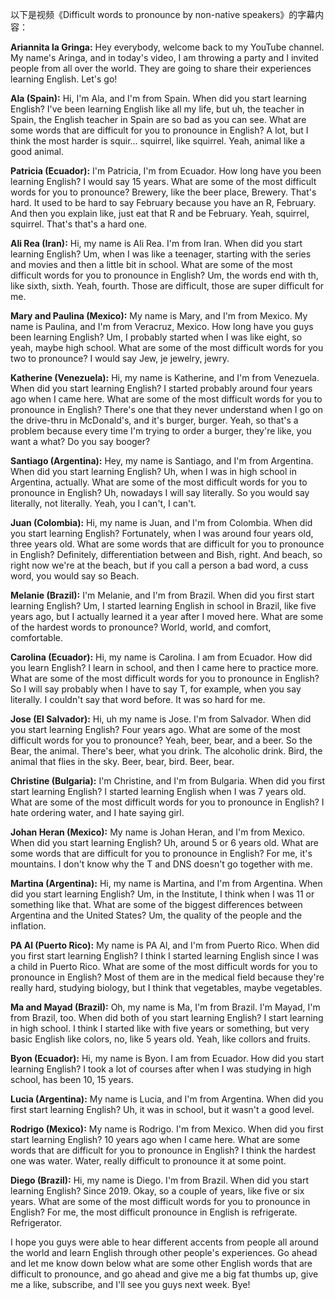 以下是视频《Difficult words to pronounce by non-native speakers》的字幕内容：

**Ariannita la Gringa:**
Hey everybody, welcome back to my YouTube channel. My name's Aringa, and in today's video, I am throwing a party and I invited people from all over the world. They are going to share their experiences learning English. Let's go!

**Ala (Spain):**
Hi, I'm Ala, and I'm from Spain. When did you start learning English? I've been learning English like all my life, but uh, the teacher in Spain, the English teacher in Spain are so bad as you can see. What are some words that are difficult for you to pronounce in English? A lot, but I think the most harder is squir... squirrel, like squirrel. Yeah, animal like a good animal.

**Patricia (Ecuador):**
I'm Patricia, I'm from Ecuador. How long have you been learning English? I would say 15 years. What are some of the most difficult words for you to pronounce? Brewery, like the beer place, Brewery. That's hard. It used to be hard to say February because you have an R, February. And then you explain like, just eat that R and be February. Yeah, squirrel, squirrel. That's that's a hard one.

**Ali Rea (Iran):**
Hi, my name is Ali Rea. I'm from Iran. When did you start learning English? Um, when I was like a teenager, starting with the series and movies and then a little bit in school. What are some of the most difficult words for you to pronounce in English? Um, the words end with th, like sixth, sixth. Yeah, fourth. Those are difficult, those are super difficult for me.

**Mary and Paulina (Mexico):**
My name is Mary, and I'm from Mexico. My name is Paulina, and I'm from Veracruz, Mexico. How long have you guys been learning English? Um, I probably started when I was like eight, so yeah, maybe high school. What are some of the most difficult words for you two to pronounce? I would say Jew, je jewelry, jewry.

**Katherine (Venezuela):**
Hi, my name is Katherine, and I'm from Venezuela. When did you start learning English? I started probably around four years ago when I came here. What are some of the most difficult words for you to pronounce in English? There's one that they never understand when I go on the drive-thru in McDonald's, and it's burger, burger. Yeah, so that's a problem because every time I'm trying to order a burger, they're like, you want a what? Do you say booger?

**Santiago (Argentina):**
Hey, my name is Santiago, and I'm from Argentina. When did you start learning English? Uh, when I was in high school in Argentina, actually. What are some of the most difficult words for you to pronounce in English? Uh, nowadays I will say literally. So you would say literally, not literally. Yeah, you I can't, I can't.

**Juan (Colombia):**
Hi, my name is Juan, and I'm from Colombia. When did you start learning English? Fortunately, when I was around four years old, three years old. What are some words that are difficult for you to pronounce in English? Definitely, differentiation between and Bish, right. And beach, so right now we're at the beach, but if you call a person a bad word, a cuss word, you would say so Beach.

**Melanie (Brazil):**
I'm Melanie, and I'm from Brazil. When did you first start learning English? Um, I started learning English in school in Brazil, like five years ago, but I actually learned it a year after I moved here. What are some of the hardest words to pronounce? World, world, and comfort, comfortable.

**Carolina (Ecuador):**
Hi, my name is Carolina. I am from Ecuador. How did you learn English? I learn in school, and then I came here to practice more. What are some of the most difficult words for you to pronounce in English? So I will say probably when I have to say T, for example, when you say literally. I couldn't say that word before. It was so hard for me.

**Jose (El Salvador):**
Hi, uh my name is Jose. I'm from Salvador. When did you start learning English? Four years ago. What are some of the most difficult words for you to pronounce? Yeah, beer, bear, and a beer. So the Bear, the animal. There's beer, what you drink. The alcoholic drink. Bird, the animal that flies in the sky. Beer, bear, bird. Beer, bear.

**Christine (Bulgaria):**
I'm Christine, and I'm from Bulgaria. When did you first start learning English? I started learning English when I was 7 years old. What are some of the most difficult words for you to pronounce in English? I hate ordering water, and I hate saying girl.

**Johan Heran (Mexico):**
My name is Johan Heran, and I'm from Mexico. When did you start learning English? Uh, around 5 or 6 years old. What are some words that are difficult for you to pronounce in English? For me, it's mountains. I don't know why the T and DNS doesn't go together with me.

**Martina (Argentina):**
Hi, my name is Martina, and I'm from Argentina. When did you start learning English? Um, in the Institute, I think when I was 11 or something like that. What are some of the biggest differences between Argentina and the United States? Um, the quality of the people and the inflation.

**PA Al (Puerto Rico):**
My name is PA Al, and I'm from Puerto Rico. When did you first start learning English? I think I started learning English since I was a child in Puerto Rico. What are some of the most difficult words for you to pronounce in English? Most of them are in the medical field because they're really hard, studying biology, but I think that vegetables, maybe vegetables.

**Ma and Mayad (Brazil):**
Oh, my name is Ma, I'm from Brazil. I'm Mayad, I'm from Brazil, too. When did both of you start learning English? I start learning in high school. I think I started like with five years or something, but very basic English like colors, no, like 5 years old. Yeah, like collors and fruits.

**Byon (Ecuador):**
Hi, my name is Byon. I am from Ecuador. How did you start learning English? I took a lot of courses after when I was studying in high school, has been 10, 15 years.

**Lucia (Argentina):**
My name is Lucia, and I'm from Argentina. When did you first start learning English? Uh, it was in school, but it wasn't a good level.

**Rodrigo (Mexico):**
My name is Rodrigo. I'm from Mexico. When did you first start learning English? 10 years ago when I came here. What are some words that are difficult for you to pronounce in English? I think the hardest one was water. Water, really difficult to pronounce it at some point.

**Diego (Brazil):**
Hi, my name is Diego. I'm from Brazil. When did you start learning English? Since 2019. Okay, so a couple of years, like five or six years. What are some of the most difficult words for you to pronounce in English? For me, the most difficult pronounce in English is refrigerate. Refrigerator.

I hope you guys were able to hear different accents from people all around the world and learn English through other people's experiences. Go ahead and let me know down below what are some other English words that are difficult to pronounce, and go ahead and give me a big fat thumbs up, give me a like, subscribe, and I'll see you guys next week. Bye!
